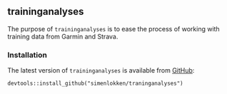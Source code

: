## traininganalyses

The purpose of `traininganalyses` is to ease the process of working with training data from Garmin and Strava.

### Installation

The latest version of `traininganalyses` is available from [GitHub](https://github.com/simenlokken/traininganalyses):

```{r}
devtools::install_github("simenlokken/traninganalyses")
```
